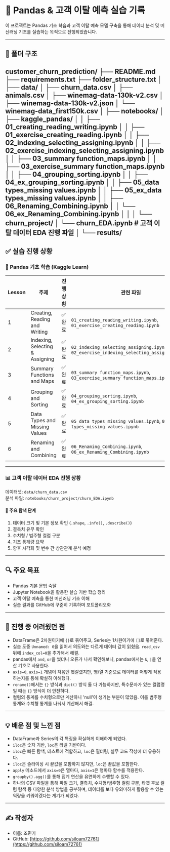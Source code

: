 # 🧪 Pandas & 고객 이탈 예측 실습 기록

이 프로젝트는 Pandas 기초 학습과 고객 이탈 예측 모델 구축을 통해 데이터 분석 및 머신러닝 기초를 실습하는 목적으로 진행되었습니다.

---

## 📁 폴더 구조
customer_churn_prediction/
├── README.md
├── requirements.txt
├── folder_structure.txt
│
├── data/
│ ├── churn_data.csv
│ ├── animals.csv
│ ├── winemag-data-130k-v2.csv
│ ├── winemag-data-130k-v2.json
│ └── winemag-data_first150k.csv
│
├── notebooks/
│ ├── kaggle_pandas/
│ │ ├── 01_creating_reading_writing.ipynb
│ │ ├── 01_exercise_creating_reading.ipynb
│ │ ├── 02_indexing_selecting_assigning.ipynb
│ │ ├── 02_exercise_indexing_selecting_assigning.ipynb
│ │ ├── 03_summary function_maps.ipynb
│ │ ├── 03_exercise_summary function_maps.ipynb
│ │ ├── 04_grouping_sorting.ipynb
│ │ ├── 04_ex_grouping_sorting.ipynb
│ │ ├── 05_data types_missing values.ipynb
│ │ ├── 05_ex_data types_missing values.ipynb
│ │ ├── 06_Renaming_Combining.ipynb
│ │ └── 06_ex_Renaming_Combining.ipynb
│ │
│ └── churn_project/
│ └── churn_EDA.ipynb # 고객 이탈 데이터 EDA 진행 파일
│
└── results/
---

## ✅ 실습 진행 상황

### 📘 Pandas 기초 학습 (Kaggle Learn)

| Lesson | 주제                          | 진행상황 | 관련 파일 |
|--------|-------------------------------|----------|------------|
| 1      | Creating, Reading and Writing     | ✅ 완료 | `01_creating_reading_writing.ipynb`, `01_exercise_creating_reading.ipynb` |
| 2      | Indexing, Selecting & Assigning  | ✅ 완료 | `02_indexing_selecting_assigning.ipynb`, `02_exercise_indexing_selecting_assigning.ipynb` |
| 3      | Summary Functions and Maps       | ✅ 완료 | `03_summary function_maps.ipynb`, `03_exercise_summary function_maps.ipynb` |
| 4      | Grouping and Sorting             | ✅ 완료 | `04_grouping_sorting.ipynb`, `04_ex_grouping_sorting.ipynb` |
| 5      | Data Types and Missing Values    | ✅ 완료 | `05_data types_missing values.ipynb`, `05_ex_data types_missing values.ipynb` |
| 6      | Renaming and Combining           | ✅ 완료 | `06_Renaming_Combining.ipynb`, `06_ex_Renaming_Combining.ipynb` |

---
### 📊 고객 이탈 데이터 EDA 진행 상황

데이터셋: `data/churn_data.csv`  
분석 파일: `notebooks/churn_project/churn_EDA.ipynb`

#### 🔎 주요 탐색 단계
1. 데이터 크기 및 기본 정보 확인 (`.shape`, `.info()`, `.describe()`)
2. 결측치 유무 확인
3. 수치형 / 범주형 컬럼 구분
4. 기초 통계량 요약
5. 향후 시각화 및 변수 간 상관관계 분석 예정

---

## 🔍 주요 목표

- Pandas 기본 문법 숙달  
- Jupyter Notebook을 활용한 실습 기반 학습 정리  
- 고객 이탈 예측을 통한 머신러닝 기초 이해  
- 실습 결과를 GitHub에 꾸준히 기록하며 포트폴리오화  

---

## 🚧 진행 중 어려웠던 점

- DataFrame은 2차원이기에 `{}`로 묶어주고, Series는 1차원이기에 `[]`로 묶어준다.  
- 실습 도중 `Unnamed: 0`을 읽어서 의도와는 다르게 데이터 값이 읽혔음. `read_csv` 뒤에 `index_col=0`을 추가해서 해결.  
- pandas에서 `and`, `or`을 썼더니 오류가 나서 확인해보니, pandas에서는 `&`, `|`을 연산 기호로 사용한다.  
- `axis=0`, `axis=1` 개념이 처음엔 헷갈렸지만, 행/열 기준으로 데이터를 어떻게 적용하는지를 통해 확실히 이해했다.  
- `rename()`에서는 `{}` 방식과 `dict()` 방식 둘 다 가능하지만, 특수문자가 있는 컬럼명일 때는 `{}` 방식이 더 안전하다.  
- 컬럼의 통계를 수치형으로만 계산하니 'null'이 생기는 부분이 많았음. 이를 범주형 통계와 수치형 통계를 나눠서 계산해서 해결.
---

## 💡 배운 점 및 느낀 점

- DataFrame과 Series의 각 특징을 확실하게 이해하게 되었다.  
- `iloc`은 숫자 기반, `loc`은 라벨 기반이다.  
- `iloc`은 빠른 탐색, 테스트에 적합하고, `loc`은 필터링, 실무 코드 작성에 더 유용하다.  
- `iloc`은 슬라이싱 시 끝값을 포함하지 않지만, `loc`은 끝값을 포함한다.  
- `apply` 메소드에서 `axis=0`은 열마다, `axis=1`은 행마다 함수를 적용한다.  
- `groupby().agg()`를 통해 집계 연산을 유연하게 수행할 수 있다.  
- 하나의 CSV 파일을 통해 파일 크기, 결측치, 수치형/범주형 컬럼 구분, 타겟 후보 컬럼 탐색 등 다양한 분석 방법을 공부하며, 데이터를 보다 유의미하게 활용할 수 있는 역량을 키워야겠다는 계기가 되었다.

---

## ✍️ 작성자

- 이름: 조민기  
- GitHub: [https://github.com/siloam72761](https://github.com/siloam72761)
